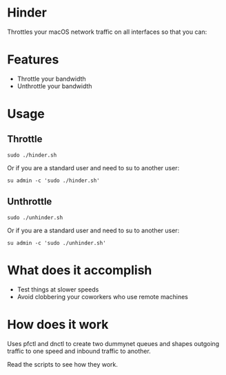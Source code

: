 # Hinder

Throttles your macOS network traffic on all interfaces so that you can:

# Features

 * Throttle your bandwidth
 * Unthrottle your bandwidth

# Usage

## Throttle

```
sudo ./hinder.sh
```

Or if you are a standard user and need to su to another user:

```
su admin -c 'sudo ./hinder.sh'
```

## Unthrottle

```
sudo ./unhinder.sh
```

Or if you are a standard user and need to su to another user:

```
su admin -c 'sudo ./unhinder.sh'
```

# What does it accomplish

 * Test things at slower speeds
 * Avoid clobbering your coworkers who use remote machines

# How does it work

Uses pfctl and dnctl to create two dummynet queues and shapes outgoing traffic
to one speed and inbound traffic to another.

Read the scripts to see how they work.
